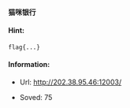 #### 猫咪银行  

  
#### Hint:  

``` 
flag{...}  
``` 
#### Information:  

* Url: http://202.38.95.46:12003/  

* Soved: 75  

